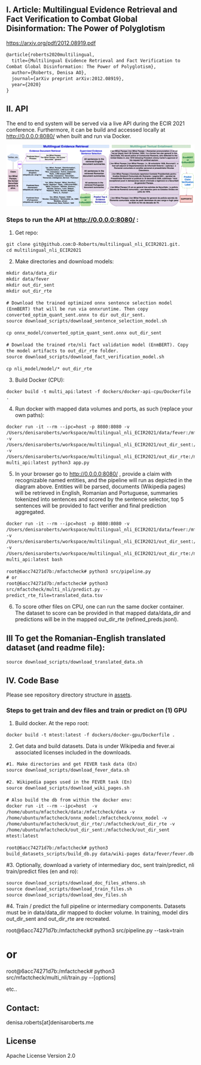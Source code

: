 ## I. Article: Multilingual Evidence Retrieval and Fact Verification to Combat Global Disinformation: The Power of Polyglotism
https://arxiv.org/pdf/2012.08919.pdf
```
@article{roberts2020multilingual,
  title={Multilingual Evidence Retrieval and Fact Verification to Combat Global Disinformation: The Power of Polyglotism},
  author={Roberts, Denisa AO},
  journal={arXiv preprint arXiv:2012.08919},
  year={2020}
}
```

## II. API
The end to end system will be served via a live API during the ECIR 2021 conference. Furthermore, it can be build and accessed locally at http://0.0.0.0:8080/ when built and run via Docker. 

![Multilingual evidence retrieval and fact verification system.](/assets/pacepa_eg.png)


### Steps to run the API at http://0.0.0.0:8080/  :

1. Get repo:
```
git clone git@github.com:D-Roberts/multilingual_nli_ECIR2021.git.
cd multilingual_nli_ECIR2021
```

2.  Make directories and download models:

```
mkdir data/data_dir
mkdir data/fever
mkdir out_dir_sent
mkdir out_dir_rte

# Download the trained optimized onnx sentence selection model (EnmBERT) that will be run via onnxruntime. Then copy converted_optim_quant_sent.onnx to dir out_dir_sent.
source download_scripts/download_sentence_selection_model.sh

cp onnx_model/converted_optim_quant_sent.onnx out_dir_sent

# Download the trained rte/nli fact validation model (EnmBERT). Copy the model artifacts to out_dir_rte folder.
source download_scripts/download_fact_verification_model.sh

cp nli_model/model/* out_dir_rte
```
3. Build Docker (CPU):
```
docker build -t multi_api:latest -f dockers/docker-api-cpu/Dockerfile .
```

4. Run docker with mapped data volumes and ports, as such (replace your own paths):
```
docker run -it --rm --ipc=host -p 8080:8080 -v /Users/denisaroberts/workspace/multilingual_nli_ECIR2021/data/fever:/mfactcheck/data -v /Users/denisaroberts/workspace/multilingual_nli_ECIR2021/out_dir_sent:/mfactcheck/out_dir_sent -v /Users/denisaroberts/workspace/multilingual_nli_ECIR2021/out_dir_rte:/mfactcheck/out_dir_rte multi_api:latest python3 app.py
```
5. In your browser go to http://0.0.0.0:8080/ , provide a claim with recognizable named entities, and the pipeline will run as depicted in the diagram above. Entities will be parsed, documents (Wikipedia pages) will be retrieved in English, Romanian and Portuguese, summaries tokenized into sentences and scored by the sentence selector, top 5 sentences will be provided to fact verifier and final prediction aggregated.

```
docker run -it --rm --ipc=host -p 8080:8080 -v /Users/denisaroberts/workspace/multilingual_nli_ECIR2021/data/fever:/mfactcheck/data -v /Users/denisaroberts/workspace/multilingual_nli_ECIR2021/out_dir_sent:/mfactcheck/out_dir_sent -v /Users/denisaroberts/workspace/multilingual_nli_ECIR2021/out_dir_rte:/mfactcheck/out_dir_rte multi_api:latest bash

root@6acc74271d7b:/mfactcheck# python3 src/pipeline.py
# or 
root@6acc74271d7b:/mfactcheck# python3 src/mfactcheck/multi_nli/predict.py --predict_rte_file=translated_data.tsv
```
6. To score other files on CPU, one can run the same docker container. The dataset to score can be provided in that mapped data/data_dir and predictions will be in the mapped out_dir_rte (refined_preds.jsonl).

## III To get the Romanian-English translated dataset (and readme file):
```
source download_scripts/download_translated_data.sh
```

## IV. Code Base
Please see repository directory structure in [assets](https://github.com/D-Roberts/multilingual_nli_ECIR2021/blob/main/assets/dir_struct.txt).


### Steps to get train and dev files and train or predict on (1) GPU 

1. Build docker. At the repo root:
```
docker build -t mtest:latest -f dockers/docker-gpu/Dockerfile .
```
2. Get data and build datasets. Data is under Wikipedia and fever.ai associated licenses included in the downloads.
```
#1. Make directories and get FEVER task data (En)
source download_scripts/download_fever_data.sh

#2. Wikipedia pages used in the FEVER task (En)
source download_scripts/download_wiki_pages.sh

# Also build the db from within the docker env:
docker run -it --rm --ipc=host  -v /home/ubuntu/mfactcheck/data:/mfactcheck/data -v /home/ubuntu/mfactcheck/onnx_model:/mfactcheck/onnx_model -v /home/ubuntu/mfactcheck/out_dir_rte/:/mfactcheck/out_dir_rte -v /home/ubuntu/mfactcheck/out_dir_sent:/mfactcheck/out_dir_sent  mtest:latest

root@6acc74271d7b:/mfactcheck# python3 build_datasets_scripts/build_db.py data/wiki-pages data/fever/fever.db
```

#3. Optionally, download a variety of intermediary doc, sent train/predict, nli train/predict files (en and ro):
```
source download_scripts/download_doc_files_athens.sh
source download_scripts/download_train_files.sh
source download_scripts/download_dev_files.sh
```
#4. Train / predict the full pipeline or intermediary components. Datasets must be in data/data_dir mapped to docker volume. In training, model dirs out_dir_sent and out_dir_rte are recreated.

root@6acc74271d7b:/mfactcheck# python3 src/pipeline.py --task=train

# or
root@6acc74271d7b:/mfactcheck# python3 src/mfactcheck/multi_nli/train.py --[options]

etc..

## Contact:
denisa.roberts[at]denisaroberts.me

## License
Apache License Version 2.0
